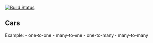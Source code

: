 [![Build Status](https://travis-ci.org/Sekator778/Todo_list.svg?branch=master)](https://travis-ci.org/Sekator778/Todo_list)

<div >
<h2>Cars</h2>
Example:
- one-to-one
- many-to-one
- one-to-many
- many-to-many
<p>
</p>
</div>